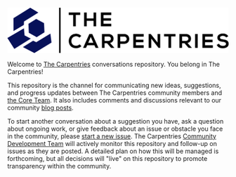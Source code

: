

![The Carpentries logo](https://github.com/carpentries/logo/blob/master/TheCarpentries.png)

Welcome to [The Carpentries](https://carpentries.org) conversations repository. You belong in The Carpentries!

This repository is the channel for communicating new ideas, suggestions, and progress updates between The Carpentries community members and [the Core Team](https://carpentries.org/team/). It also includes comments and discussions relevant to our community [blog posts](https://carpentries.org/blog/).

To start another conversation about a suggestion you have, ask a question about ongoing work, or give feedback about an issue or obstacle you face in the community, please [start a new issue][issues]. The Carpentries [Community Development Team](https://carpentries.org/core-team-projects/#community-development-team) will actively monitor this repository and follow-up on issues as they are posted. A detailed plan on how this will be managed is forthcoming, but all decisions will "live" on this repository to promote transparency within the community.   

[issues]: https://github.com/carpentries/conversations/issues
